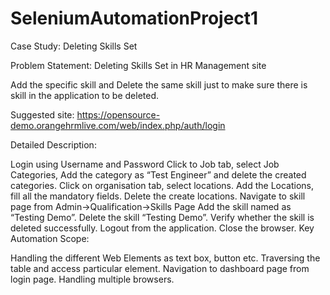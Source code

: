 # SeleniumAutomationProject1
Case Study: Deleting Skills Set 

Problem Statement:  Deleting Skills Set in HR Management site

Add the specific skill and Delete the same skill just to make sure there is skill in the application to be deleted. 

Suggested site:   https://opensource-demo.orangehrmlive.com/web/index.php/auth/login

Detailed Description:  

Login using Username and Password
Click to Job tab, select Job Categories, Add the category as “Test Engineer” and delete the created categories.
Click on organisation tab, select locations.
Add the Locations, fill all the mandatory fields.
Delete the create locations.
Navigate to skill page from Admin->Qualification->Skills Page
Add the skill named as “Testing Demo”.
Delete the skill “Testing Demo”.
Verify whether the skill is deleted successfully.
Logout from the application.
Close the browser.
Key Automation Scope: 

Handling the different Web Elements as text box, button etc.
Traversing the table and access particular element.
Navigation to dashboard page from login page.
Handling multiple browsers.
